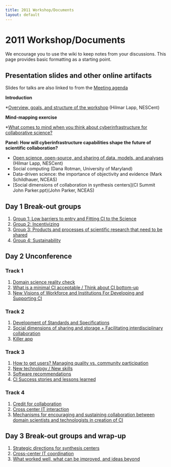 ```yaml
---
title: 2011 Workshop/Documents
layout: default
---
```

# 2011 Workshop/Documents

We encourage you to use the wiki to keep notes from your discussions. This page provides basic formatting as a starting point. 

## Presentation slides and other online artifacts 

Slides for talks are also linked to from the [Meeting agenda](Agenda.html)

**Introduction** 

*[Overview, goals, and structure of the workshop](CI_Summit_Intro.pdf) (Hilmar Lapp, NESCent)

**Mind-mapping exercise** 

*[What comes to mind when you think about cyberinfrastructure for collaborative science?](Concept_map_collabsci.pdf) 

**Panel: How will cyberinfrastructure capabilities shape the future of scientific collaboration?**

* [Open science, open-source, and sharing of data, models, and analyses](CI_Summit_-_Open_Science,_open_source,_open_data.pdf) (Hilmar Lapp, NESCent) 
* Social computing (Dana Rotman, University of Maryland) 
* Data-driven science: the importance of objectivity and evidence (Mark Schildhauer, NCEAS) 
* [Social dimensions of collaboration in synthesis centers](CI Summit John Parker.ppt)(John Parker, NCEAS)

## Day 1 Break-out groups

1. [Group 1: Low barriers to entry and Fitting CI to the Science](Day_1_Breakouts.html) 
2. [Group 2: Incentivizing](Group_2:_Incentivizing.html) 
3. [Group 3: Products and processes of scientific research that need to be shared](Group_3:_Products_and_processes_of_scientific_research_that_need_to_be_shared.html)
4. [Group 4: Sustainability](Group_4:_Sustainability.html)

## Day 2 Unconference 

### Track 1 
1. [Domain science reality check](Domain_science_reality_check.html)
2. [What is a minimal CI acceptable / Think about CI bottom-up](What_is_a_minimal_CI_acceptable_.2F_Think_about_CI_bottom-up.html)
3. [New Visions of Workforce and Institutions For Developing and Supporting CI](New_Visions_of_Workforce_and_Institutions_For_Developing_and_Supporting_CI.html)

### Track 2 
1. [Development of Standards and Specifications](Development_of_Standards_and_Specifications.html) 
2. [Social dimensions of sharing and storage + Facilitating interdisciplinary collaboration](Social_dimensions_of_sharing_and_storage_.2B_Facilitating_interdisciplinary_collaboration)
3. [Killer app](Killer_app.html)

### Track 3 
1. [How to get users? Managing quality vs. community participation](How_to_get_users.3F_Managing_quality_vs._community_participation.html)
2. [New technology / New skills](New_technology_.2F_New_skills.html)
3. [Software recommendations](Software_recommendations.html)
4. [CI Success stories and lessons learned](CI_Success_stories_and_lessons_learned.html)

### Track 4 
1. [Credit for collaboration](Reward_.2F_Credit_for_collaboration.html)
2. [Cross center IT interaction](Cross_center_IT_interaction.html)
3. [Mechanisms for encouraging and sustaining  collaboration between domain scientists and technologists in creation of CI](Mechanisms_for_encouraging_and_sustaining_collaboration_between_domain_scientists_and_technologists_in_creation_of_CI.html)

## Day 3 Break-out groups and wrap-up 

1. [Strategic directions for synthesis centers](Strategic_directions_for_synthesis_centers.html)
2. [Cross-center IT coordination](Cross-center_IT_coordination.html)
3. [What worked well, what can be improved, and ideas beyond](Day_3_Wrapup.html)
